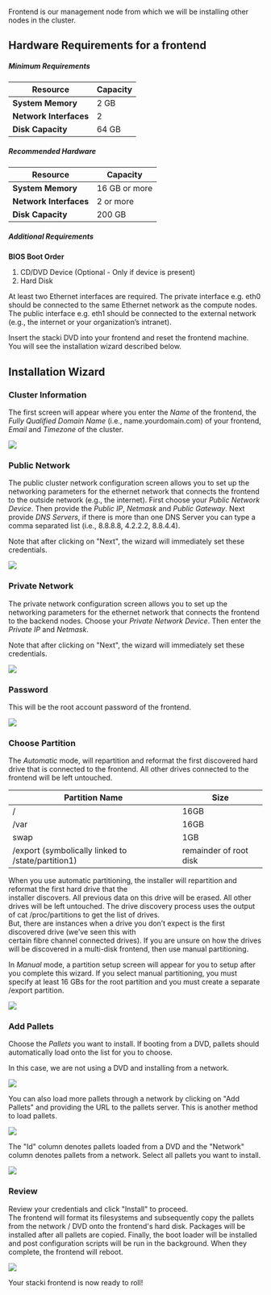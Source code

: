 Frontend is our management node from which we will be installing other nodes in the cluster.

## Hardware Requirements for a frontend

##### Minimum Requirements
**Resource** | Capacity
-------- | --------
**System Memory** | 2 GB
**Network Interfaces** | 2
**Disk Capacity** | 64 GB

##### Recommended Hardware

Resource | Capacity
-------- | --------
**System Memory** | 16 GB or more
**Network Interfaces** | 2 or more
**Disk Capacity** | 200 GB

##### Additional Requirements

**BIOS Boot Order**

1. CD/DVD Device (Optional - Only if device is present)
2. Hard Disk

At least two Ethernet interfaces are required. The private interface e.g. eth0
 should be connected to the same Ethernet network as the
compute nodes. The public interface e.g. eth1 should be connected to the
external network (e.g., the internet or your organization’s intranet).

Insert the stacki DVD into your frontend and reset the
frontend machine. You will see the installation wizard described below.

## Installation Wizard

### Cluster Information

The first screen will appear where you enter the _Name_ of the frontend, the _Fully Qualified Domain Name_ (i.e., name.yourdomain.com) of your frontend, _Email_ and _Timezone_ of the cluster.

![](images/stacki_config_step_1b.png)

### Public Network
The public cluster network configuration screen allows you to set up the
networking parameters for the ethernet network that connects the frontend to the
outside network (e.g., the internet). First choose your _Public Network Device_.
Then provide the _Public IP_, _Netmask_ and _Public Gateway_.
Next provide _DNS Servers_, if there is more than one DNS Server you can type a comma separated list (i.e., 8.8.8.8, 4.2.2.2, 8.8.4.4).

Note that after clicking on "Next", the wizard will immediately set these credentials.

![](images/stacki_config_step_2b.png)

### Private Network
The private network configuration screen allows you to set up the
networking parameters for the ethernet network that connects the frontend to the
backend nodes. Choose your _Private Network Device_.
Then enter the _Private IP_ and _Netmask_.

Note that after clicking on "Next", the wizard will immediately set these credentials.

![](images/stacki_config_step_3b.png)

### Password
This will be the root account password of the frontend.

![](images/stacki_config_step_4.png)

### Choose Partition

The _Automatic_ mode, will repartition and reformat the first discovered hard drive that is connected to
the frontend. All other drives connected to the frontend will be left untouched.


 
| Partition Name | Size |  
| --------------- | ---- |  
|       /        | 16GB |  
|       /var     | 16GB |  
|       swap     |  1GB | 
| /export (symbolically linked to /state/partition1)|remainder of root disk|

When you use automatic partitioning, the installer will repartition and reformat the first hard drive that the   
installer discovers. All previous data on this drive will be erased. All other drives will be left untouched.
    The drive discovery process uses the output of cat /proc/partitions to get the list of drives.  
    But, there are instances when a drive you don’t expect is the first discovered drive (we’ve seen this with   
    certain fibre channel connected drives). If you are unsure on how the drives will be discovered in a
    multi-disk frontend, then use manual partitioning.

In _Manual_ mode, a partition setup screen will appear for you to setup after you complete this wizard.
If you select manual partitioning, you must specify at least 16 GBs for the
root partition and you must create a separate /export partition.

![](images/stacki_config_step_5.png)

### Add Pallets

Choose the _Pallets_ you want to install.
If booting from a DVD, pallets should automatically load onto the list for you to choose.

In this case, we are not using a DVD and installing from a network.

![](images/stacki_config_step_6a.png)

You can also load more pallets through a network by clicking on "Add Pallets" and providing the URL to the pallets server.
This is another method to load pallets.

![](images/stacki_config_step_6c.png)

The "Id" column denotes pallets loaded from a DVD and the "Network" column denotes pallets from a network.
Select all pallets you want to install.

![](images/stacki_config_step_6e.png)

### Review

Review your credentials and click "Install" to proceed.   
The frontend will format its filesystems and subsequently copy the pallets from the network / DVD onto the frontend's hard disk. Packages will be installed after all pallets are copied. Finally, the boot loader will be installed and post configuration scripts will be run in the background. When they complete, the frontend will reboot.

![](images/stacki_config_step_7.png)

Your stacki frontend is now ready to roll!
